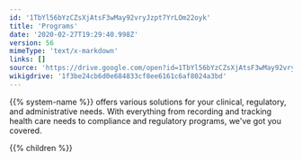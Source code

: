 ```yaml
---
id: '1TbYl56bYzCZsXjAtsF3wMay92vryJzpt7YrLOm22oyk'
title: 'Programs'
date: '2020-02-27T19:29:40.998Z'
version: 56
mimeType: 'text/x-markdown'
links: []
source: 'https://drive.google.com/open?id=1TbYl56bYzCZsXjAtsF3wMay92vryJzpt7YrLOm22oyk'
wikigdrive: '1f3be24cb6d0e684833cf8ee6161c6af8024a3bd'
---
```

{{% system-name %}} offers various solutions for your clinical, regulatory, and administrative needs. With everything from recording and tracking health care needs to compliance and regulatory programs, we've got you covered.

{{% children %}}
